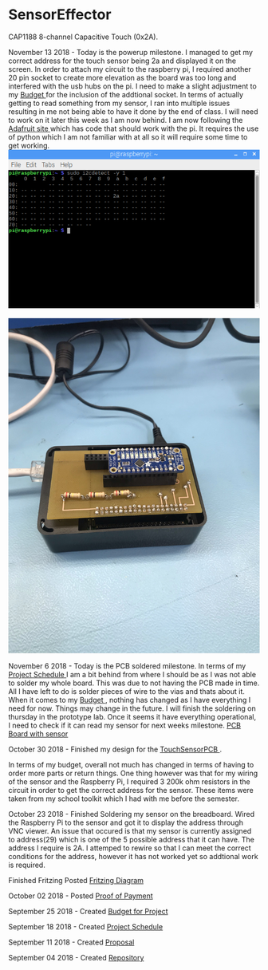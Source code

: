 # SensorEffector
CAP1188 8-channel Capacitive Touch (0x2A).

November 13 2018 -
Today is the powerup milestone. I managed to get my correct address for the touch sensor being 2a and displayed it on the screen. In order to attach my circuit to the raspberry pi, I required another 20 pin socket to create more elevation as the board was too long and interfered with the usb hubs on the pi. I need to make a slight adjustment to my <a href = "https://github.com/JuanRodriguez19/SensorEffector/blob/master/Documentation/PowerSwitchBudget.pdf">Budget </a> for the inclusion of the addtional socket. In terms of actually getting to read something from my sensor, I ran into multiple issues resulting in me not being able to have it done by the end of class. I will need to work on it later this week as I am now behind. I am now following the
<a href ="https://learn.adafruit.com/adafruit-cap1188-breakout/python-circuitpython#"> Adafruit site </a> which has code that should work with the pi. It requires the use of python which I am not familiar with at all so it will require some time to get working.<br>
![Sensor Address](https://github.com/JuanRodriguez19/SensorEffector/blob/master/Documentation/Capture.PNG)<br>
<br>![PCB Hardware](https://github.com/JuanRodriguez19/SensorEffector/blob/master/Documentation/IMG_0910.jpg)<br>



November 6 2018 - 
Today is the PCB soldered milestone. In terms of my <a href = "https://github.com/JuanRodriguez19/SensorEffector/blob/master/Documentation/Power%20Switch%20Project%20Schedule.pdf ">Project Schedule </a> I am a bit behind from where I should be as I was not able to solder my whole board. This was due to not having the PCB made in time.
All I have left to do is solder pieces of wire to the vias and thats about it. When it comes to my <a href = "https://github.com/JuanRodriguez19/SensorEffector/blob/master/Documentation/PowerSwitchBudget.pdf">Budget </a>, nothing has changed as I have everything I need for now. Things may change in the future. I will finish the soldering on thursday in the prototype lab.
Once it seems it have everything operational, I need to check if it can read my sensor for next weeks milestone.
<a href = "https://github.com/JuanRodriguez19/SensorEffector/blob/master/Documentation/PCB.PNG">PCB Board with sensor</a>

October 30 2018 -
Finished my design for the <a href = "https://github.com/JuanRodriguez19/SensorEffector/blob/master/Documentation/TouchSensor_pcb.png">TouchSensorPCB </a>.

In terms of my budget, overall not much has changed in terms of having to order more parts or return things. One thing however was that for my wiring of the sensor and the Raspberry Pi, I required 3 200k ohm resistors in the circuit in order to get the correct address for the sensor. These items were taken from my school toolkit which I had with me before the semester.



October 23 2018 -
Finished Soldering my sensor on the breadboard.
Wired the Raspberry Pi to the sensor and got it to display the address through VNC viewer.
An issue that occured is that my sensor is currently assigned to address(29) which is one of the 5 possible address that it can have. The address I require is 2A.
I attemped to rewire so that I can meet the correct conditions for the address, however it has not worked yet so addtional work is required.

Finished Fritzing
Posted <a href = "https://github.com/JuanRodriguez19/SensorEffector/blob/master/Documentation/TouchSensor_bb.png"> Fritzing Diagram </a>



October 02 2018 -
Posted <a href = "https://github.com/JuanRodriguez19/SensorEffector/blob/master/Documentation/Proof%20of%20Payment.pdf">Proof of Payment </a>


September 25 2018 -
Created <a href = "https://github.com/JuanRodriguez19/SensorEffector/blob/master/Documentation/PowerSwitchBudget.pdf">Budget for Project </a>


September 18 2018 -
Created <a href = "https://github.com/JuanRodriguez19/SensorEffector/blob/master/Documentation/Power%20Switch%20Project%20Schedule.pdf ">Project Schedule </a>


September 11 2018 -
Created <a href = "https://github.com/JuanRodriguez19/SensorEffector/blob/master/Documentation/Proposal.pdf ">Proposal </a>


September 04 2018 - 
Created <a href = "https://github.com/JuanRodriguez19/SensorEffector.git ">Repository </a> 
